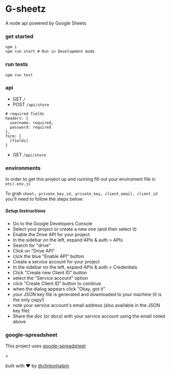 # G-sheetz

A node api powered by Google Sheets

### get started

```shell
npm i 
npm run start # Run in Development mode
```

### run tests
```shell
npm run test
```

### api

- GET `/`
- POST `/api/store`
```
# required fields
headers: {
  username: required,
  password: required
},
form: {
  [fields]
}
```
- GET `/api/store`

### environments

In order to get this project up and running fill out your enviroment file in `etc/.env.js`

To grab `sheet, private_key_id, private_key, client_email, client_id` you'll need to follow the steps below:

##### Setup Instructions

- Go to the Google Developers Console
- Select your project or create a new one (and then select it)
- Enable the Drive API for your project
- In the sidebar on the left, expand APIs & auth > APIs
- Search for "drive"
- Click on "Drive API"
- click the blue "Enable API" button
- Create a service account for your project
- In the sidebar on the left, expand APIs & auth > Credentials
- Click "Create new Client ID" button
- select the "Service account" option
- click "Create Client ID" button to continue
- when the dialog appears click "Okay, got it"
- your JSON key file is generated and downloaded to your machine (it is the only copy!)
- note your service account's email address (also available in the JSON key file)
- Share the doc (or docs) with your service account using the email noted above

### google-spreadsheet

This project uses [google-spreadsheet](https://www.npmjs.com/package/google-spreadsheet)

=

built with ♥ by [@clintonhalpin](http://twitter.com/clintonhalpin)
